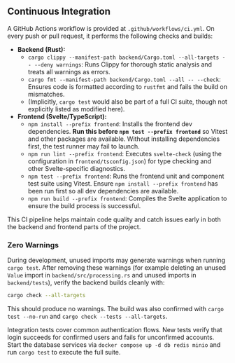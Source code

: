 ## Continuous Integration
A GitHub Actions workflow is provided at `.github/workflows/ci.yml`. On every push or pull request, it performs the following checks and builds:

- **Backend (Rust):**
  - `cargo clippy --manifest-path backend/Cargo.toml --all-targets -- --deny warnings`: Runs Clippy for thorough static analysis and treats all warnings as errors.
  - `cargo fmt --manifest-path backend/Cargo.toml --all -- --check`: Ensures code is formatted according to `rustfmt` and fails the build on mismatches.
  - (Implicitly, `cargo test` would also be part of a full CI suite, though not explicitly listed as modified here).
- **Frontend (Svelte/TypeScript):**
  - `npm install --prefix frontend`: Installs the frontend dev dependencies. **Run this before `npm test --prefix frontend`** so Vitest and other packages are available. Without installing dependencies first, the test runner may fail to launch.
  - `npm run lint --prefix frontend`: Executes `svelte-check` (using the configuration in `frontend/tsconfig.json`) for type checking and other Svelte-specific diagnostics.
  - `npm test --prefix frontend`: Runs the frontend unit and component test suite using Vitest. Ensure `npm install --prefix frontend` has been run first so all dev dependencies are available.
  - `npm run build --prefix frontend`: Compiles the Svelte application to ensure the build process is successful.

This CI pipeline helps maintain code quality and catch issues early in both the backend and frontend parts of the project.

### Zero Warnings
During development, unused imports may generate warnings when running `cargo test`.
After removing these warnings (for example deleting an unused `Value` import in
`backend/src/processing.rs` and unused imports in `backend/tests`), verify the
backend builds cleanly with:
```bash
cargo check --all-targets
```
This should produce no warnings. The build was also confirmed with
`cargo test --no-run` and `cargo check --tests --all-targets`.

Integration tests cover common authentication flows. New tests verify that
login succeeds for confirmed users and fails for unconfirmed accounts. Start the
database services via `docker compose up -d db redis minio` and run `cargo test`
to execute the full suite.

